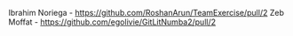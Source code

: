 Ibrahim Noriega - https://github.com/RoshanArun/TeamExercise/pull/2
Zeb Moffat - https://github.com/egolivie/GitLitNumba2/pull/2

